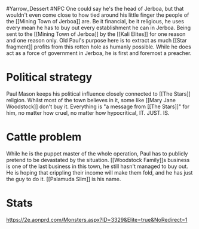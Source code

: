 #Yarrow_Dessert #NPC 
One could say he's the head of Jerboa, but that wouldn't even come close to how tied around his little finger the people of the [[Mining Town of Jerboa]] are. Be it financial, be it religious, he uses every mean he has to buy out every establishment he can in Jerboa. Being sent to the [[Mining Town of Jerboa]] by the [[Kali Elites]] for one reason and one reason only. Old Paul's purpose here is to extract as much [[Star fragment]] profits from this rotten hole as humanly possible. While he does act as a force of government in Jerboa, he is first and foremost a preacher.
# Political strategy
Paul Mason keeps his political influence closely connected to [[The Stars]] religion. Whilst most of the town believes in it, some like [[Mary Jane Woodstock]] don't buy it. Everything is "a message from [[The Stars]]" for him, no matter how cruel, no matter how hypocritical, IT. JUST. IS.
# Cattle problem
While he is the puppet master of the whole operation, Paul has to publicly pretend to be devastated by the situation. [[Woodstock Family]]s business is one of the last business in this town, he still hasn't managed to buy out. He is hoping that crippling their income will make them fold, and he has just the guy to do it. [[Palamuda Slim]] is his name.
# Stats
https://2e.aonprd.com/Monsters.aspx?ID=3329&Elite=true&NoRedirect=1